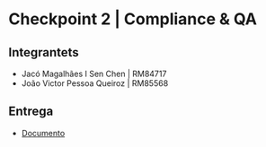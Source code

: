 # Checkpoint 2 | Compliance & QA

## Integrantets

 - Jacó Magalhães I Sen Chen  | RM84717
 - João Victor Pessoa Queiroz | RM85568


## Entrega
- [Documento](https://github.com/Arach-Corp/CP2-Compliance-QA/blob/develop/DocumentosCheckpoint/CP_2_COMPLIANCE.pdf)
